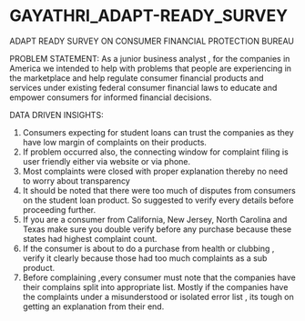 # GAYATHRI_ADAPT-READY_SURVEY

ADAPT READY SURVEY ON CONSUMER FINANCIAL PROTECTION BUREAU 

PROBLEM  STATEMENT:
	As a junior business analyst , for the companies in America we intended to help with problems that  people are experiencing in the marketplace and help regulate consumer financial products and services under existing federal consumer financial laws to educate and empower consumers for informed financial decisions.

DATA DRIVEN INSIGHTS:
1.	Consumers expecting for student loans can trust the companies as they have low margin of complaints on their products.
2.	If problem occurred also, the connecting window for complaint filing is user friendly either via website or  via phone.
3.	Most complaints were closed with proper explanation thereby no need to worry  about transparency
4.	It should be noted that there were too much of disputes from consumers on the student loan product. So suggested to  verify every details before proceeding further.
5.	If you are a consumer from  California, New Jersey, North Carolina and Texas make sure you double verify before any purchase because these states had highest complaint count.
6.	If the consumer is about to do a purchase from health or clubbing , verify it clearly because those had too much complaints as a sub product.
7.	Before complaining ,every consumer must note that the companies have their complains split into appropriate list. Mostly if the companies have the complaints under a misunderstood or isolated error list , its tough on getting an explanation from their end.
